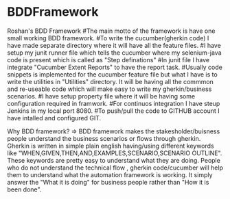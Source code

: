 # BDDFramework
Roshan's BDD Framework
#The main motto of the framework is have one small working BDD framework.
#To write the cucumber(gherkin code) I have made separate directory where it will have all the feature files.
#I have setup my junit runner file which tells the cucumber where my selenium-java code is present which is called as "Step definations"
#In junit file I have integrate "Cucumber Extent Reports" to have the report task.
#Usually code snippets is implemented for the cucumber feature file but what I have is to write the utilities in "Utilities" directory. It will be having all the commmon and re-useable code which will make easy to write my gherkin/business scenarios.
#I have setup property file where it will be having some configuration required in framwork.
#For continuos integration I have steup Jenkins in my local port 8080.
#To push/pull the code to GITHUB account I have intalled and configured GIT.

Why BDD framework?
=> BDD framework makes the stakesholder/buisness people understand the business scenarios or flows through gherkin. Gherkin is written in simple plain english having/using different keywords like "WHEN,GIVEN,THEN,AND,EXAMPLES,SCENARIO,SCENARIO OUTLINE". These keywords are pretty easy to understand what they are doing. People who do not understand the technical flow , gherkin code/cucumber will help them to understand what the automation framework is working.
It simply answer the "What it is doing" for business people  rather than "How it is been done".
